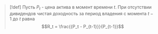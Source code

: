 
> [!def] 
> Пусть $P_t$ - цена актива в момент времени $t$. При отсутствии дивидендов чистая доходность за период владения с момента $t-1$ до $t$ равна
> $$R_t = \frac{{P_t -  P_{t-1}}}{P_{t-1}}$$


